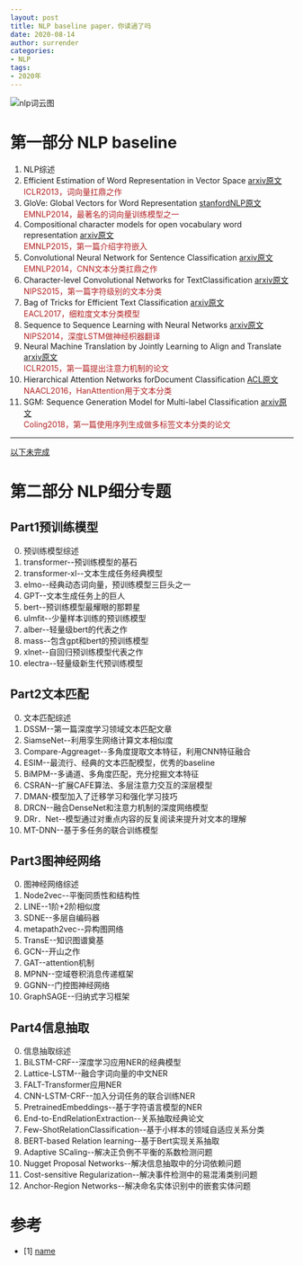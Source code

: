 ```yaml
---
layout: post
title: NLP baseline paper，你读過了吗
date: 2020-08-14
author: surrender
categories:
- NLP 
tags:
- 2020年
---
```


![nlp词云图](https://media-exp1.licdn.com/dms/image/C561BAQGEbzpXZ34-gQ/company-background_10000/0?e=2159024400&v=beta&t=o3vOn3Ye-qpqlDH64A1of1_aRAQ8TunahPQ4ZWuISRI "LOVE NLP 2")

# 第一部分 NLP baseline  
1. NLP综述  
2. Efficient Estimation of Word Representation in Vector Space [arxiv原文](https://arxiv.org/pdf/1301.3781.pdf)  
<font color=#B22222>ICLR2013，词向量扛鼎之作</font>  
3. GloVe: Global Vectors for Word Representation [stanfordNLP原文](https://nlp.stanford.edu/pubs/glove.pdf)  
<font color=#B22222>EMNLP2014，最著名的词向量训练模型之一</font>
4. Compositional character models for open vocabulary word representation [arxiv原文](https://arxiv.org/pdf/1508.02096.pdf)  
<font color=#B22222>EMNLP2015，第一篇介绍字符嵌入</font>
5. Convolutional Neural Network for Sentence Classification [arxiv原文](https://arxiv.org/pdf/1408.5882.pdf)  
<font color=#B22222>EMNLP2014，CNN文本分类扛鼎之作</font>  
6. Character-level Convolutional Networks for TextClassification [arxiv原文](https://arxiv.org/pdf/1509.01626.pdf)  
<font color=#B22222>NIPS2015，第一篇字符级别的文本分类</font> 
7. Bag of Tricks for Efficient Text Classification [arxiv原文](https://arxiv.org/pdf/1607.01759.pdf)  
<font color=#B22222>EACL2017，细粒度文本分类模型</font>
8. Sequence to Sequence Learning with Neural Networks [arxiv原文](https://arxiv.org/pdf/1409.3215.pdf)  
<font color=#B22222>NIPS2014，深度LSTM做神经枳器翻译</font> 
9. Neural Machine Translation by Jointly Learning to Align and Translate [arxiv原文](https://arxiv.org/pdf/1409.0473.pdf)  
<font color=#B22222>ICLR2015，第一篇提出注意力机制的论文</font>
10. Hierarchical Attention Networks forDocument Classification [ACL原文](https://www.aclweb.org/anthology/N16-1174.pdf)  
<font color=#B22222>NAACL2016，HanAttention用于文本分类</font>  
11. SGM: Sequence Generation Model for Multi-label Classification [arxiv原文](https://arxiv.org/pdf/1806.04822.pdf)  
<font color=#B22222>Coling2018，第一篇使用序列生成做多标签文本分类的论文</font> 
---

<u>以下未完成</u>

# 第二部分 NLP细分专题

## Part1预训练模型
0. 预训练模型综述
1. transformer--预训练模型的基石
2. transformer-xl--文本生成任务经典模型
3. elmo--经典动态词向量，预训练模型三巨头之一
4. GPT--文本生成任务上的巨人
5. bert--预训练模型最耀眼的那颗星
6. ulmfit--少量样本训练的预训练模型
7. alber--轻量级bert的代表之作
8. mass--包含gpt和bert的预训练模型
9. xlnet--自回归预训练模型代表之作
10. electra--轻量级新生代预训练模型

## Part2文本匹配
0. 文本匹配综述
1. DSSM--第一篇深度学习领域文本匹配文章
2. SiamseNet--利用孪生网络计算文本相似度
3. Compare-Aggreaget--多角度提取文本特征，利用CNN特征融合
4. ESIM--最流行、经典的文本匹配模型，优秀的baseline
5. BiMPM--多诵道、多角度匹配，充分挖掘文本特征
6. CSRAN--扩展CAFE算法、多层注意力交互的深层模型
7. DMAN-模型加入了迁移学习和强化学习技巧
8. DRCN--融合DenseNet和注意力机制的深度网络模型
9. DRr．Net--模型通过对重点内容的反复阅读来提升对文本的理解
10. MT-DNN--基于多任务的联合训练模型

## Part3图神经网络
0. 图神经网络综述
1. Node2vec--平衡同质性和结构性
2. LINE--1阶+2阶相似度
3. SDNE--多层自编码器
4. metapath2vec--异构图网络
5. TransE--知识图谱奠基
6. GCN--开山之作
7. GAT--attention机制
8. MPNN--空域卷积消息传递框架
9. GGNN--门控图神经网络
10. GraphSAGE--归纳式字习框架

## Part4信息抽取
0. 信息抽取综述
1. BiLSTM-CRF--深度学习应用NER的经典模型
2. Lattice-LSTM--融合字词向量的中文NER
3. FALT-Transformer应用NER
4. CNN-LSTM-CRF--加入分词任务的联合训练NER
5. PretrainedEmbeddings--基于字符语言模型的NER
6. End-to-EndRelationExtraction--关系抽取经典论文
7. Few-ShotRelationClassification--基于小样本的领域自适应关系分类
8. BERT-based Relation learning--基于Bert实现关系抽取
9. Adaptive SCaling--解决正负例不平衡的系数检测问题
10. Nugget Proposal Networks--解决信息抽取中的分词依赖问题
11. Cost-sensitive Regularization--解决事件检测中的易混淆类别问题
12. Anchor-Region Networks--解决命名实体识别中的嵌套实体问题  
# 参考
- [1] [name](http://link)